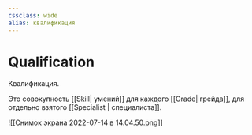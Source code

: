 ```yaml
---
cssclass: wide
alias: квалификация
---
```


# Qualification

Квалификация. 

Это совокупность [[Skill| умений]] для каждого [[Grade| грейда]], для отдельно взятого [[Specialist | специалиста]]. 




![[Снимок экрана 2022-07-14 в 14.04.50.png]]

